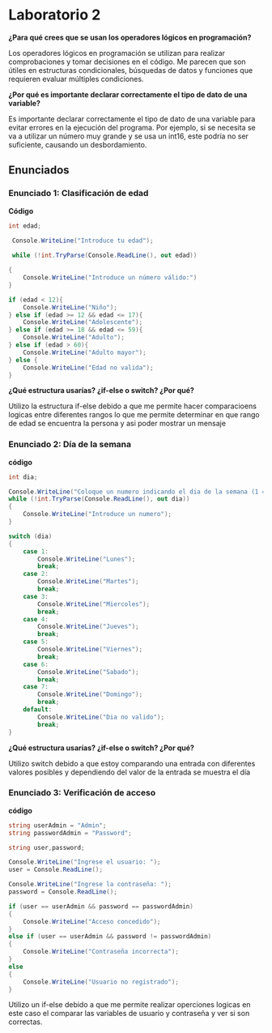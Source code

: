 # Laboratorio 2
**¿Para qué crees que se usan los operadores lógicos en programación?**

Los operadores lógicos en programación se utilizan para realizar comprobaciones y tomar decisiones en el código. 
Me parecen que son útiles en estructuras condicionales, búsquedas de datos y funciones que requieren evaluar múltiples condiciones.

**¿Por qué es importante declarar correctamente el tipo de dato de una variable?**

Es importante declarar correctamente el tipo de dato de una variable para evitar errores en la ejecución del programa. 
Por ejemplo, si se necesita se va a utilizar un número muy grande y se usa un int16, este podría no ser suficiente, causando un desbordamiento.

## Enunciados 

### Enunciado 1: Clasificación de edad
**Código**
```csharp
int edad;

 Console.WriteLine("Introduce tu edad");
 
 while (!int.TryParse(Console.ReadLine(), out edad))

{
    Console.WriteLine("Introduce un número válido:")
}

if (edad < 12){
    Console.WriteLine("Niño");
} else if (edad >= 12 && edad <= 17){
    Console.WriteLine("Adolescente");
} else if (edad >= 18 && edad <= 59){
    Console.WriteLine("Adulto");
} else if (edad > 60){
    Console.WriteLine("Adulto mayor");
} else {
    Console.WriteLine("Edad no valida");
}
```
**¿Qué estructura usarías? ¿if-else o switch? ¿Por qué?**

Utilizo la estructura if-else debido a que me permite hacer comparacioens logicas entre diferentes rangos 
lo que me permite determinar en que rango de edad se encuentra la persona y asi poder mostrar un mensaje

### Enunciado 2: Día de la semana
**código**
```csharp
int dia;

Console.WriteLine("Coloque un numero indicando el dia de la semana (1 = Lunes)");
while (!int.TryParse(Console.ReadLine(), out dia))
{
    Console.WriteLine("Introduce un numero");
}

switch (dia)
{
    case 1:
        Console.WriteLine("Lunes");
        break;
    case 2:
        Console.WriteLine("Martes");
        break;
    case 3:
        Console.WriteLine("Miercoles");
        break;
    case 4:
        Console.WriteLine("Jueves");
        break;
    case 5:
        Console.WriteLine("Viernes");
        break;
    case 6:
        Console.WriteLine("Sabado");
        break;
    case 7:
        Console.WriteLine("Domingo");
        break;
    default:
        Console.WriteLine("Dia no valido");
        break;
}
```
**¿Qué estructura usarías? ¿if-else o switch? ¿Por qué?**

Utilizo switch debido a que estoy comparando una entrada con diferentes valores posibles  y dependiendo del valor de la entrada se muestra el día

### Enunciado 3: Verificación de acceso
**código**
```csharp
string userAdmin = "Admin";
string passwordAdmin = "Password";

string user,password;

Console.WriteLine("Ingrese el usuario: ");
user = Console.ReadLine();

Console.WriteLine("Ingrese la contraseña: ");
password = Console.ReadLine();

if (user == userAdmin && password == passwordAdmin)
{
    Console.WriteLine("Acceso concedido");
}
else if (user == userAdmin && password != passwordAdmin)
{
    Console.WriteLine("Contraseña incorrecta");
}
else
{
    Console.WriteLine("Usuario no registrado");
}
```
Utilizo un if-else debido a que me permite realizar operciones logicas en este caso el comparar las variables de usuario y contraseña y ver si son correctas.


